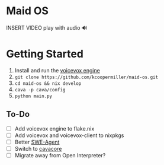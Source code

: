 # Maid OS

INSERT VIDEO
play with audio 🔊


# Getting Started
1. Install and run the [voicevox engine](https://github.com/VOICEVOX/voicevox_engine)
2. `git clone https://github.com/kcoopermiller/maid-os.git`
3. `cd maid-os && nix develop`
4. `cava -p cava/config`
5. `python main.py`


## To-Do
- [ ] Add voicevox engine to flake.nix
- [ ] Add voicevox and voicevox-client to nixpkgs
- [ ] Better [SWE-Agent](https://github.com/princeton-nlp/SWE-agent)
- [ ] Switch to [cavacore](https://github.com/karlstav/cava/blob/master/CAVACORE.md)
- [ ] Migrate away from Open Interpreter?
